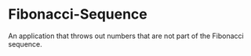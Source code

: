 # Fibonacci-Sequence
An application that throws out numbers that are not part of the Fibonacci sequence.
